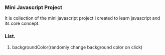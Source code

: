 ### Mini Javascript Project

It is collection of the mini javascript project i created to learn javascript and its core concept.

### List.

1. backgroundColor(randomly change background color on click)
